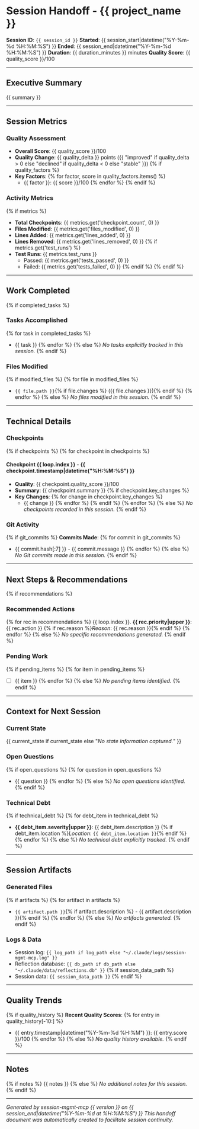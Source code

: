 # Session Handoff - {{ project_name }}

**Session ID**: `{{ session_id }}`
**Started**: {{ session_start|datetime("%Y-%m-%d %H:%M:%S") }}
**Ended**: {{ session_end|datetime("%Y-%m-%d %H:%M:%S") }}
**Duration**: {{ duration_minutes }} minutes
**Quality Score**: {{ quality_score }}/100

______________________________________________________________________

## Executive Summary

{{ summary }}

______________________________________________________________________

## Session Metrics

### Quality Assessment

- **Overall Score**: {{ quality_score }}/100
- **Quality Change**: {{ quality_delta }} points ({{ "improved" if quality_delta > 0 else "declined" if quality_delta < 0 else "stable" }})
  {% if quality_factors %}
- **Key Factors**:
  {% for factor, score in quality_factors.items() %}
  - {{ factor }}: {{ score }}/100
    {% endfor %}
    {% endif %}

### Activity Metrics

{% if metrics %}

- **Total Checkpoints**: {{ metrics.get('checkpoint_count', 0) }}
- **Files Modified**: {{ metrics.get('files_modified', 0) }}
- **Lines Added**: {{ metrics.get('lines_added', 0) }}
- **Lines Removed**: {{ metrics.get('lines_removed', 0) }}
  {% if metrics.get('test_runs') %}
- **Test Runs**: {{ metrics.test_runs }}
  - Passed: {{ metrics.get('tests_passed', 0) }}
  - Failed: {{ metrics.get('tests_failed', 0) }}
    {% endif %}
    {% endif %}

______________________________________________________________________

## Work Completed

{% if completed_tasks %}

### Tasks Accomplished

{% for task in completed_tasks %}

- {{ task }}
  {% endfor %}
  {% else %}
  _No tasks explicitly tracked in this session._
  {% endif %}

### Files Modified

{% if modified_files %}
{% for file in modified_files %}

- `{{ file.path }}`{% if file.changes %} ({{ file.changes }}){% endif %}
  {% endfor %}
  {% else %}
  _No files modified in this session._
  {% endif %}

______________________________________________________________________

## Technical Details

### Checkpoints

{% if checkpoints %}
{% for checkpoint in checkpoints %}

#### Checkpoint {{ loop.index }} - {{ checkpoint.timestamp|datetime("%H:%M:%S") }}

- **Quality**: {{ checkpoint.quality_score }}/100
- **Summary**: {{ checkpoint.summary }}
  {% if checkpoint.key_changes %}
- **Key Changes**:
  {% for change in checkpoint.key_changes %}
  - {{ change }}
    {% endfor %}
    {% endif %}
    {% endfor %}
    {% else %}
    _No checkpoints recorded in this session._
    {% endif %}

### Git Activity

{% if git_commits %}
**Commits Made**:
{% for commit in git_commits %}

- {{ commit.hash[:7] }} - {{ commit.message }}
  {% endfor %}
  {% else %}
  _No Git commits made in this session._
  {% endif %}

______________________________________________________________________

## Next Steps & Recommendations

{% if recommendations %}

### Recommended Actions

{% for rec in recommendations %}
{{ loop.index }}. **{{ rec.priority|upper }}**: {{ rec.action }}
{% if rec.reason %}_Reason_: {{ rec.reason }}{% endif %}
{% endfor %}
{% else %}
_No specific recommendations generated._
{% endif %}

### Pending Work

{% if pending_items %}
{% for item in pending_items %}

- [ ] {{ item }}
  {% endfor %}
  {% else %}
  _No pending items identified._
  {% endif %}

______________________________________________________________________

## Context for Next Session

### Current State

{{ current_state if current_state else "_No state information captured._" }}

### Open Questions

{% if open_questions %}
{% for question in open_questions %}

- {{ question }}
  {% endfor %}
  {% else %}
  _No open questions identified._
  {% endif %}

### Technical Debt

{% if technical_debt %}
{% for debt_item in technical_debt %}

- **{{ debt_item.severity|upper }}**: {{ debt_item.description }}
  {% if debt_item.location %}_Location_: `{{ debt_item.location }}`{% endif %}
  {% endfor %}
  {% else %}
  _No technical debt explicitly tracked._
  {% endif %}

______________________________________________________________________

## Session Artifacts

### Generated Files

{% if artifacts %}
{% for artifact in artifacts %}

- `{{ artifact.path }}`{% if artifact.description %} - {{ artifact.description }}{% endif %}
  {% endfor %}
  {% else %}
  _No artifacts generated._
  {% endif %}

### Logs & Data

- Session log: `{{ log_path if log_path else "~/.claude/logs/session-mgmt-mcp.log" }}`
- Reflection database: `{{ db_path if db_path else "~/.claude/data/reflections.db" }}`
  {% if session_data_path %}
- Session data: `{{ session_data_path }}`
  {% endif %}

______________________________________________________________________

## Quality Trends

{% if quality_history %}
**Recent Quality Scores**:
{% for entry in quality_history[-10:] %}

- {{ entry.timestamp|datetime("%Y-%m-%d %H:%M") }}: {{ entry.score }}/100
  {% endfor %}
  {% else %}
  _No quality history available._
  {% endif %}

______________________________________________________________________

## Notes

{% if notes %}
{{ notes }}
{% else %}
_No additional notes for this session._
{% endif %}

______________________________________________________________________

_Generated by session-mgmt-mcp {{ version }} on {{ session_end|datetime("%Y-%m-%d at %H:%M:%S") }}_
_This handoff document was automatically created to facilitate session continuity._
